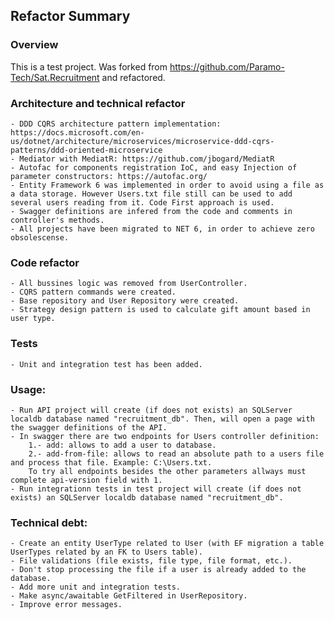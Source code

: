 ## Refactor Summary

### Overview 
This is a test project. Was forked from https://github.com/Paramo-Tech/Sat.Recruitment and refactored.

### Architecture and technical refactor
	- DDD CQRS architecture pattern implementation: https://docs.microsoft.com/en-us/dotnet/architecture/microservices/microservice-ddd-cqrs-patterns/ddd-oriented-microservice
	- Mediator with MediatR: https://github.com/jbogard/MediatR
	- Autofac for components registration IoC, and easy Injection of parameter constructors: https://autofac.org/ 
	- Entity Framework 6 was implemented in order to avoid using a file as a data storage. However Users.txt file still can be used to add several users reading from it. Code First approach is used.
	- Swagger definitions are infered from the code and comments in controller's methods.
	- All projects have been migrated to NET 6, in order to achieve zero obsolescense.

### Code refactor
	- All bussines logic was removed from UserController.
	- CQRS pattern commands were created.
	- Base repository and User Repository were created.
	- Strategy design pattern is used to calculate gift amount based in user type.

### Tests
	- Unit and integration test has been added.	

### Usage:
	- Run API project will create (if does not exists) an SQLServer localdb database named "recruitment_db". Then, will open a page with the swagger definitions of the API.
	- In swagger there are two endpoints for Users controller definition:
		1.- add: allows to add a user to database.
		2.- add-from-file: allows to read an absolute path to a users file and process that file. Example: C:\Users.txt.
		To try all endpoints besides the other parameters allways must complete api-version field with 1.
	- Run integrationn tests in test project will create (if does not exists) an SQLServer localdb database named "recruitment_db".
	
### Technical debt:
	- Create an entity UserType related to User (with EF migration a table UserTypes related by an FK to Users table).
	- File validations (file exists, file type, file format, etc.).
	- Don't stop processing the file if a user is already added to the database.
	- Add more unit and integration tests.
	- Make async/awaitable GetFiltered in UserRepository.
	- Improve error messages.
	
